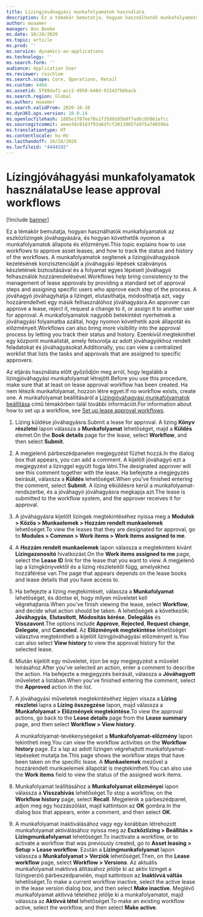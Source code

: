 ```yaml
---
title: Lízingjóváhagyási munkafolyamatok használata
description: Ez a témakör bemutatja, hogyan használhatók munkafolyamatok az eszközlízingek jóváhagyására, és hogyan követhetők nyomon a munkafolyamatok állapota és előzményei.
author: moaamer
manager: Ann Beebe
ms.date: 10/28/2020
ms.topic: article
ms.prod: ''
ms.service: dynamics-ax-applications
ms.technology: ''
ms.search.form: ''
audience: Application User
ms.reviewer: roschlom
ms.search.scope: Core, Operations, Retail
ms.custom: 4464
ms.assetid: 5f89daf1-acc2-4959-b48d-91542fb6bacb
ms.search.region: Global
ms.author: moaamer
ms.search.validFrom: 2020-10-28
ms.dyn365.ops.version: 10.0.14
ms.openlocfilehash: 1805e1f87ee70a1f35d9105b8f7ad6c95861efcc
ms.sourcegitcommit: aeee39c01d3f93a6dfcf2013965fa975a740596a
ms.translationtype: HT
ms.contentlocale: hu-HU
ms.lasthandoff: 10/28/2020
ms.locfileid: "4444192"
---
```

# <a name="use-lease-approval-workflows"></a><span data-ttu-id="39339-103">Lízingjóváhagyási munkafolyamatok használata</span><span class="sxs-lookup"><span data-stu-id="39339-103">Use lease approval workflows</span></span>

[!include [banner](../includes/banner.md)]

<span data-ttu-id="39339-104">Ez a témakör bemutatja, hogyan használhatók munkafolyamatok az eszközlízingek jóváhagyására, és hogyan követhetők nyomon a munkafolyamatok állapota és előzményei.</span><span class="sxs-lookup"><span data-stu-id="39339-104">This topic explains how to use workflows to approve asset leases, and how to track the status and history of the workflows.</span></span> <span data-ttu-id="39339-105">A munkafolyamatok segítenek a lízingjóváhagyások kezelésének konzisztenciáját a jóváhagyási lépések szabványos készletének biztosításával és a folyamat egyes lépéseit jóváhagyó felhasználók hozzárendelésével.</span><span class="sxs-lookup"><span data-stu-id="39339-105">Workflows help bring consistency to the management of lease approvals by providing a standard set of approval steps and assigning specific users who approve each step of the process.</span></span> <span data-ttu-id="39339-106">A jóváhagyó jóváhagyhatja a lízinget, elutasíthatja, módosíthatja azt, vagy hozzárendelheti egy másik felhasználóhoz jóváhagyásra.</span><span class="sxs-lookup"><span data-stu-id="39339-106">An approver can approve a lease, reject it, request a change to it, or assign it to another user for approval.</span></span> <span data-ttu-id="39339-107">A munkafolyamatok nagyobb betekintést nyerhetnek a jóváhagyási folyamatba azáltal, hogy nyomon követhetik azok állapotát és előzményeit.</span><span class="sxs-lookup"><span data-stu-id="39339-107">Workflows can also bring more visibility into the approval process by letting you track their status and history.</span></span> <span data-ttu-id="39339-108">Ezenkívül megtekinthet egy központi munkalistát, amely felsorolja az adott jóváhagyókhoz rendelt feladatokat és jóváhagyásokat.</span><span class="sxs-lookup"><span data-stu-id="39339-108">Additionally, you can view a centralized worklist that lists the tasks and approvals that are assigned to specific approvers.</span></span>

<span data-ttu-id="39339-109">Az eljárás használata előtt győződjön meg arról, hogy legalább a lízingjóváhagyási munkafolyamat létrejött.</span><span class="sxs-lookup"><span data-stu-id="39339-109">Before you use this procedure, make sure that at least on lease approval workflow has been created.</span></span> <span data-ttu-id="39339-110">Ha nem létezik munkafolyamat, hozzon létre egyet.</span><span class="sxs-lookup"><span data-stu-id="39339-110">If no workflow exists, create one.</span></span> <span data-ttu-id="39339-111">A munkafolyamat beállításáról a [Lízingjóváhagyási munkafolyamatok beállítása](set-up-lease-wrkflw.md) című témakörben talál további információt.</span><span class="sxs-lookup"><span data-stu-id="39339-111">For information about how to set up a workflow, see [Set up lease approval workflows](set-up-lease-wrkflw.md).</span></span>

1. <span data-ttu-id="39339-112">Lízing küldése jóváhagyásra.</span><span class="sxs-lookup"><span data-stu-id="39339-112">Submit a lease for approval.</span></span> <span data-ttu-id="39339-113">A lízing **Könyv részletei** lapon válassza a **Munkafolyamat** lehetőséget, majd a **Küldés** elemet.</span><span class="sxs-lookup"><span data-stu-id="39339-113">On the **Book details** page for the lease, select **Workflow**, and then select **Submit**.</span></span>
2. <span data-ttu-id="39339-114">A megjelenő párbeszédpanelen megjegyzést fűzhet hozzá.</span><span class="sxs-lookup"><span data-stu-id="39339-114">In the dialog box that appears, you can add a comment.</span></span> <span data-ttu-id="39339-115">A kijelölt jóváhagyó ezt a megjegyzést a lízinggel együtt fogja látni.</span><span class="sxs-lookup"><span data-stu-id="39339-115">The designated approver will see this comment together with the lease.</span></span> <span data-ttu-id="39339-116">Ha befejezte a megjegyzés beírását, válassza a **Küldés** lehetőséget.</span><span class="sxs-lookup"><span data-stu-id="39339-116">When you've finished entering the comment, select **Submit**.</span></span> <span data-ttu-id="39339-117">A lízing elküldésre kerül a munkafolyamat-rendszerbe, és a jóváhagyó jóváhagyásra megkapja azt.</span><span class="sxs-lookup"><span data-stu-id="39339-117">The lease is submitted to the workflow system, and the approver receives it for approval.</span></span>
3. <span data-ttu-id="39339-118">A jóváhagyásra kijelölt lízingek megtekintéséhez nyissa meg a **Modulok \> Közös \> Munkaelemek \> Hozzám rendelt munkaelemek** lehetőséget.</span><span class="sxs-lookup"><span data-stu-id="39339-118">To view the leases that they are designated for approval, go to **Modules \> Common \> Work items \> Work items assigned to me**.</span></span>
4. <span data-ttu-id="39339-119">A **Hozzám rendelt munkaelemek** lapon válassza a megtekinteni kívánt **Lízingazonosító** hivatkozást.</span><span class="sxs-lookup"><span data-stu-id="39339-119">On the **Work items assigned to me** page, select the **Lease ID** link for the lease that you want to view.</span></span> <span data-ttu-id="39339-120">A megjelenő lap a lízingkönyvektől és a lízing részleteitől függ, amelyekhez hozzáférése van.</span><span class="sxs-lookup"><span data-stu-id="39339-120">The page that appears depends on the lease books and lease details that you have access to.</span></span>
5. <span data-ttu-id="39339-121">Ha befejezte a lízing megtekintését, válassza a **Munkafolyamat** lehetőséget, és döntse el, hogy milyen műveletet kell végrehajtania.</span><span class="sxs-lookup"><span data-stu-id="39339-121">When you've finish viewing the lease, select **Workflow**, and decide what action should be taken.</span></span> <span data-ttu-id="39339-122">A lehetőségek a következők: **Jóváhagyás**, **Elutasított**, **Módosítás kérése**, **Delegálás** és **Visszavont**.</span><span class="sxs-lookup"><span data-stu-id="39339-122">The options include **Approve**, **Rejected**, **Request change**, **Delegate**, and **Canceled**.</span></span> <span data-ttu-id="39339-123">Az **Előzmények megtekintése** lehetőséget választva megtekintheti a kijelölt lízingjóváhagyási előzményeit is.</span><span class="sxs-lookup"><span data-stu-id="39339-123">You can also select **View history** to view the approval history for the selected lease.</span></span>
6. <span data-ttu-id="39339-124">Miután kijelölt egy műveletet, írjon be egy megjegyzést a művelet leírásához.</span><span class="sxs-lookup"><span data-stu-id="39339-124">After you've selected an action, enter a comment to describe the action.</span></span> <span data-ttu-id="39339-125">Ha befejezte a megjegyzés beírását, válassza a **Jóváhagyott** műveletet a listában.</span><span class="sxs-lookup"><span data-stu-id="39339-125">When you've finished entering the comment, select the **Approved** action in the list.</span></span>
7. <span data-ttu-id="39339-126">A jóváhagyási műveletek megtekintéséhez lépjen vissza a **Lízing részletei** lapra a **Lízing összegzése** lapon, majd válassza a **Munkafolyamat \> Előzmények megtekintése**.</span><span class="sxs-lookup"><span data-stu-id="39339-126">To view the approval actions, go back to the **Lease details** page from the **Lease summary** page, and then select **Workflow \> View history**.</span></span>

    <span data-ttu-id="39339-127">A munkafolyamat-tevékenységeket a **Munkafolyamat-előzmény** lapon tekintheti meg.</span><span class="sxs-lookup"><span data-stu-id="39339-127">You can view the workflow activities on the **Workflow history** page.</span></span> <span data-ttu-id="39339-128">Ez a lap az adott lízingen végrehajtott munkafolyamat-lépéseket mutatja be.</span><span class="sxs-lookup"><span data-stu-id="39339-128">This page shows the workflow steps that have been taken on the specific lease.</span></span> <span data-ttu-id="39339-129">A **Munkaelemek** mezővel a hozzárendelt munkaelemek állapotát is megtekintheti.</span><span class="sxs-lookup"><span data-stu-id="39339-129">You can also use the **Work items** field to view the status of the assigned work items.</span></span>

8. <span data-ttu-id="39339-130">Munkafolyamat leállításához a **Munkafolyamat előzményei** lapon válassza a **Visszahívás** lehetőséget.</span><span class="sxs-lookup"><span data-stu-id="39339-130">To stop a workflow, on the **Workflow history** page, select **Recall**.</span></span> <span data-ttu-id="39339-131">Megjelenik a párbeszédpanel, adjon meg egy hozzászólást, majd kattintson az **OK** gombra.</span><span class="sxs-lookup"><span data-stu-id="39339-131">In the dialog box that appears, enter a comment, and then select **OK**.</span></span>
9. <span data-ttu-id="39339-132">A munkafolyamat inaktiválásához vagy egy korábban létrehozott munkafolyamat aktiválásához nyissa meg az **Eszközlízing \> Beállítás \> Lízingmunkafolyamat** lehetőséget.</span><span class="sxs-lookup"><span data-stu-id="39339-132">To inactivate a workflow, or to activate a workflow that was previously created, go to **Asset leasing \> Setup \> Lease workflow**.</span></span> <span data-ttu-id="39339-133">Ezután a **Lízingmunkafolyamat** lapon válassza a **Munkafolyamat \> Verziók** lehetőséget.</span><span class="sxs-lookup"><span data-stu-id="39339-133">Then, on the **Lease workflow** page, select **Workflow \> Versions**.</span></span> <span data-ttu-id="39339-134">Az aktuális munkafolyamat inaktívvá állításához jelölje ki az aktív lízinget a lízingverzió párbeszédpanelén, majd kattintson az **Inaktívvá váltás** lehetőséget.</span><span class="sxs-lookup"><span data-stu-id="39339-134">To make a current workflow inactive, select the active lease in the lease version dialog box, and then select **Make inactive**.</span></span> <span data-ttu-id="39339-135">Meglévő munkafolyamat aktívvá tételéhez jelölje ki a munkafolyamatot, majd válassza az **Aktívvá tétel** lehetőséget.</span><span class="sxs-lookup"><span data-stu-id="39339-135">To make an existing workflow active, select the workflow, and then select **Make active**.</span></span>
